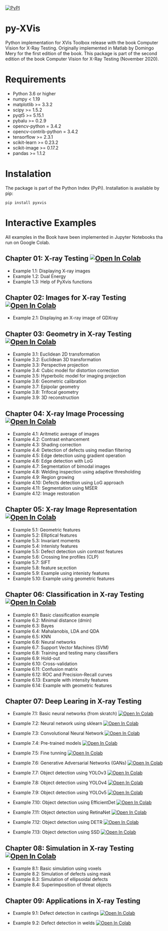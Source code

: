 [![PyPI](https://img.shields.io/pypi/v/hypermodern-python.svg)](https://pypi.org/project/hypermodern-python/)

# py-XVis

Python implementation for XVis Toolbox release with the book Computer Vision for X-Ray Testing. Originally implemented 
in Matlab by Domingo Mery for the first edition of the book. This package is part of the second edition of the book 
Computer Vision for X-Ray Testing (November 2020).


# Requirements

- Python 3.6 or higher
- numpy < 1.19
- matplotlib >= 3.3.2
- scipy >= 1.5.2
- pyqt5 >= 5.15.1
- pybalu >= 0.2.9
- opencv-python = 3.4.2
- opencv-contrib-python = 3.4.2
- tensorflow >= 2.3.1 
- scikit-learn >= 0.23.2
- scikit-image >= 0.17.2
- pandas >= 1.1.2


# Instalation
The package is part of the Python Index (PyPi). Installation is available by pip:

`pip install pyxvis`



# Interactive Examples

All examples in the Book have been implemented in Jupyter Notebooks tha run on Google Colab.


## Chapter 01: X-ray Testing [![Open In Colab](https://colab.research.google.com/assets/colab-badge.svg)](https://colab.research.google.com/drive/1meevAFZkZ_0SUBPYqo_nl7grBcqfeVMP?usp=sharing)

* Example 1.1: Displaying X-ray images
* Example 1.2: Dual Energy
* Example 1.3: Help of PyXvis functions


## Chapter 02: Images for X-ray Testing [![Open In Colab](https://colab.research.google.com/assets/colab-badge.svg)](https://colab.research.google.com/drive/1MDc5wbH11I5PV18l5ZSt92yugz0eHi4W?usp=sharing)

* Example 2.1: Displaying an X-ray image of GDXray


## Chapter 03: Geometry in X-ray Testing [![Open In Colab](https://colab.research.google.com/assets/colab-badge.svg)](https://colab.research.google.com/drive/14CgSCGcpm4Wc4SbVB70iBx6Cw6rXoZAq?usp=sharing)

* Example 3.1: Euclidean 2D transformation
* Example 3.2: Euclidean 3D transformation
* Example 3.3: Perspective projection
* Example 3.4: Cubic model for distortion correction
* Example 3.5: Hyperbolic model for imaging projection
* Example 3.6: Geometric calibration
* Example 3.7: Epipolar geometry
* Example 3.8: Trifocal geometry
* Example 3.9: 3D reconstruction


## Chapter 04: X-ray Image Processing [![Open In Colab](https://colab.research.google.com/assets/colab-badge.svg)](https://colab.research.google.com/drive/1edbph3qfb2PfKOWPGUWUsC0DeX8muO9U?usp=sharing)

* Example 4.1: Aritmetic average of images
* Example 4.2: Contrast enhancement
* Example 4.3: Shading correction
* Example 4.4: Detection of defects using median filtering
* Example 4.5: Edge detection using gradient operation
* Example 4.6: Edge detection with LoG
* Example 4.7: Segmentation of bimodal images
* Example 4.8: Welding inspection using adaptive thresholding
* Example 4.9: Region growing
* Example 4.10: Defects detection using LoG approach
* Example 4.11: Segmentation using MSER
* Example 4.12: Image restoration


## Chapter 05: X-ray Image Representation [![Open In Colab](https://colab.research.google.com/assets/colab-badge.svg)](https://colab.research.google.com/drive/1dwGTGHA1CR1om3MirGX5VCVhQgVc-g3-?usp=sharing)

* Example 5.1: Geometric features
* Example 5.2: Elliptical features
* Example 5.3: Invariant moments
* Example 5.4: Intenisty features
* Example 5.5: Defect detection usin contrast features
* Example 5.6: Crossing line profiles (CLP)
* Example 5.7: SIFT
* Example 5.8: feature se;ection
* Example 5.9: Example using intenisty features
* Example 5.10: Example using geometric features


## Chapter 06: Classification in X-ray Testing [![Open In Colab](https://colab.research.google.com/assets/colab-badge.svg)](https://colab.research.google.com/drive/1zGx0HpAt7EtOiORXkTluOPDW4w5alNSj?usp=sharing)

* Example 6.1: Basic classification example
* Example 6.2: Minimal distance (dmin)
* Example 6.3: Bayes
* Example 6.4: Mahalanobis, LDA and QDA
* Example 6.5: KNN
* Example 6.6: Neural networks
* Example 6.7: Support Vector Machines (SVM)
* Example 6.8: Training and testing many classifiers
* Example 6.9: Hold-out
* Example 6.10: Cross-validation
* Example 6.11: Confusion matrix
* Example 6.12: ROC and Precision-Recall curves
* Example 6.13: Example with intensity features
* Example 6.14: Example with geometric features


## Chapter 07: Deep Learing in X-ray Testing

* Example 7.1: Basic neural networks (from skratch) [![Open In Colab](https://colab.research.google.com/assets/colab-badge.svg)](https://colab.research.google.com/drive/1Ohs0hBDu5zRtNagbqBCJV6fmxq63CxS6?usp=sharing)

* Example 7.2: Neural network using sklearn [![Open In Colab](https://colab.research.google.com/assets/colab-badge.svg)](https://colab.research.google.com/drive/1Ohs0hBDu5zRtNagbqBCJV6fmxq63CxS6?usp=sharing)

* Example 7.3: Convolutional Neural Network [![Open In Colab](https://colab.research.google.com/assets/colab-badge.svg)](https://colab.research.google.com/drive/1nI3AABdBJKdT680L-ouUwX3ywpajv8bC?usp=sharing)

* Example 7.4: Pre-trained models [![Open In Colab](https://colab.research.google.com/assets/colab-badge.svg)](https://colab.research.google.com/drive/1JA3sgXqDHN7gkAdv1dRa-a-IgsArAA2M?usp=sharing)

* Example 7.5: Fine tunning [![Open In Colab](https://colab.research.google.com/assets/colab-badge.svg)](https://colab.research.google.com/drive/1iC_XLsyBru3I2RpJot8YCGt_AbQNw3mz?usp=sharing)

* Example 7.6: Generative Adversarial Networks (GANs) [![Open In Colab](https://colab.research.google.com/assets/colab-badge.svg)](https://colab.research.google.com/drive/1Bv9wptpLuxjXxcx6UQmPGtLdZvx949iU?usp=sharing)

* Example 7.7: Object detection using YOLOv3 [![Open In Colab](https://colab.research.google.com/assets/colab-badge.svg)](https://colab.research.google.com/drive/1TUBRa4kal-chsQHvstIL2ZeNZ24PJotC?usp=sharing)

* Example 7.8: Object detection using YOLOv4 [![Open In Colab](https://colab.research.google.com/assets/colab-badge.svg)](https://colab.research.google.com/drive/1S07jBiG1No6cq2mx8XnEV0XuToljpxs_?usp=sharing)

* Example 7.9: Object detection using YOLOv5 [![Open In Colab](https://colab.research.google.com/assets/colab-badge.svg)](https://colab.research.google.com/drive/1D6j2bk5uzUIJE0MQXjiyEDvh9wEEmDUJ?usp=sharing)

* Example 7.10: Object detection using EfficientDet [![Open In Colab](https://colab.research.google.com/assets/colab-badge.svg)](https://colab.research.google.com/drive/1EmTQ02IwXmJQ7082ooh834IYyQyxZcAL?usp=sharing)

* Example 7.11: Object detection using RetinaNet [![Open In Colab](https://colab.research.google.com/assets/colab-badge.svg)](https://colab.research.google.com/drive/1H7HnECaEuPIwIGWQb2vRu-eUx1LGkaa_?usp=sharing)

* Example 7.12: Object detection using DETR [![Open In Colab](https://colab.research.google.com/assets/colab-badge.svg)](https://colab.research.google.com/drive/1vuzCI6zE8KD3xuaS1lsCFkZKdd6NBDcY?usp=sharing)

* Example 7.13: Object detection using SSD [![Open In Colab](https://colab.research.google.com/assets/colab-badge.svg)](https://colab.research.google.com/drive/1PFlw9MA5z7vsUvYCA1H83bLtZRW5Zxp2?usp=sharing)


## Chapter 08: Simulation in X-ray Testing [![Open In Colab](https://colab.research.google.com/assets/colab-badge.svg)](https://colab.research.google.com/drive/1s7bKncSrQhIq_kW0qO3JvUOyyK8rfp3Q?usp=sharing)

* Example 8.1: Basic simulation using voxels
* Example 8.2: Simulation of defects using mask
* Example 8.3: Simulation of ellipsoidal defects
* Example 8.4: Superimposition of threat objects


## Chapter 09: Applications in X-ray Testing

* Example 9.1: Defect detection in castings [![Open In Colab](https://colab.research.google.com/assets/colab-badge.svg)](https://colab.research.google.com/drive/1FLyUEYrevSu3RbZQaoPsd2BMG4MvRew0?usp=sharing)

* Example 9.2: Defect detection in welds [![Open In Colab](https://colab.research.google.com/assets/colab-badge.svg)](https://colab.research.google.com/drive/1mFiaoEsuhAEQoev_jgPEv35G1lIt55F8?usp=sharing)


